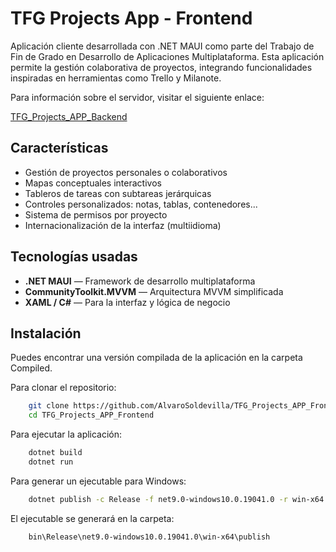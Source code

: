 
# TFG Projects App - Frontend

Aplicación cliente desarrollada con .NET MAUI como parte del Trabajo de Fin de Grado en Desarrollo de Aplicaciones Multiplataforma. Esta aplicación permite la gestión colaborativa de proyectos, integrando funcionalidades inspiradas en herramientas como Trello y Milanote.

Para información sobre el servidor, visitar el siguiente enlace:

[TFG_Projects_APP_Backend](https://github.com/AlvaroSoldevilla/TFG_Projects_APP_Backend)

## Características

- Gestión de proyectos personales o colaborativos
- Mapas conceptuales interactivos
- Tableros de tareas con subtareas jerárquicas
- Controles personalizados: notas, tablas, contenedores...
- Sistema de permisos por proyecto
- Internacionalización de la interfaz (multiidioma)


## Tecnologías usadas

- **.NET MAUI** — Framework de desarrollo multiplataforma
- **CommunityToolkit.MVVM** — Arquitectura MVVM simplificada
- **XAML / C#** — Para la interfaz y lógica de negocio


## Instalación

Puedes encontrar una versión compilada de la aplicación en la carpeta Compiled.

Para clonar el repositorio:

```bash
    git clone https://github.com/AlvaroSoldevilla/TFG_Projects_APP_Frontend
    cd TFG_Projects_APP_Frontend
```

Para ejecutar la aplicación:

```bash
    dotnet build
    dotnet run
```

Para generar un ejecutable para Windows:

```bash
    dotnet publish -c Release -f net9.0-windows10.0.19041.0 -r win-x64 --self-contained true
```

El ejecutable se generará en la carpeta:

```bash
    bin\Release\net9.0-windows10.0.19041.0\win-x64\publish
```
